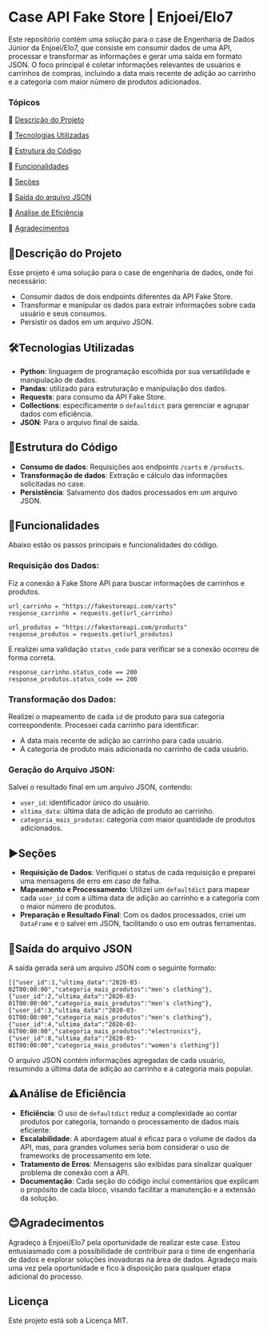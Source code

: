 # Case API Fake Store | Enjoei/Elo7
Este repositório contém uma solução para o case de Engenharia de Dados Júnior da Enjoei/Elo7, que consiste em consumir dados de uma API, processar e transformar as informações e gerar uma saída em formato JSON. O foco principal é coletar informações relevantes de usuários e carrinhos de compras, incluindo a data mais recente de adição ao carrinho e a categoria com maior número de produtos adicionados.

### Tópicos 
:small_blue_diamond: [Descrição do Projeto](#descrição-do-projeto)

:small_blue_diamond: [Tecnologias Utilizadas](#tecnologias-utilizadas)

:small_blue_diamond: [Estrutura do Código](#estrutura-do-código)

:small_blue_diamond: [Funcionalidades](#funcionalidades)

:small_blue_diamond: [Seções](#seções)

:small_blue_diamond: [Saída do arquivo JSON](#saída-do-arquivo-json)

:small_blue_diamond: [Análise de Eficiência](#análise-de-eficiência)

:small_blue_diamond: [Agradecimentos](#agradecimentos)

## 🎯Descrição do Projeto
Esse projeto é uma solução para o case de engenharia de dados, onde foi necessário:
- Consumir dados de dois endpoints diferentes da API Fake Store.
- Transformar e manipular os dados para extrair informações sobre cada usuário e seus consumos.
- Persistir os dados em um arquivo JSON.

## 🛠Tecnologias Utilizadas
- **Python**: linguagem de programação escolhida por sua versatilidade e manipulação de dados.
- **Pandas**: utilizado para estruturação e manipulação dos dados.
- **Requests**: para consumo da API Fake Store.
- **Collections**: especificamente o `defaultdict` para gerenciar e agrupar dados com eficiência.
- **JSON**: Para o arquivo final de saída.

## 📄Estrutura do Código
- **Consumo de dados**: Requisições aos endpoints `/carts` e `/products`.
- **Transformação de dados**: Extração e cálculo das informações solicitadas no case.
- **Persistência**: Salvamento dos dados processados em um arquivo JSON.

## 🚀Funcionalidades
Abaixo estão os passos principais e funcionalidades do código.

### Requisição dos Dados:
Fiz a conexão à Fake Store API para buscar informações de carrinhos e produtos.

    url_carrinho = "https://fakestoreapi.com/carts"
    response_carrinho = requests.get(url_carrinho)

    url_produtos = "https://fakestoreapi.com/products"
    response_produtos = requests.get(url_produtos)

E realizei uma validação `status_code` para verificar se a conexão ocorreu de forma correta.

    response_carrinho.status_code == 200
    response_produtos.status_code == 200

### Transformação dos Dados:
Realizei o mapeamento de cada `id` de produto para sua categoria correspondente.
Processei cada carrinho para identificar:
- A data mais recente de adição ao carrinho para cada usuário.
- A categoria de produto mais adicionada no carrinho de cada usuário.

### Geração do Arquivo JSON:
Salvei o resultado final em um arquivo JSON, contendo:
-   `user_id`: identificador único do usuário.
-   `ultima_data`: última data de adição de produto ao carrinho.
-   `categoria_mais_produtos`: categoria com maior quantidade de produtos adicionados.

## ▶Seções
- **Requisição de Dados**: Verifiquei o status de cada requisição e preparei uma mensagens de erro em caso de falha.
- **Mapeamento e Processamento**: Utilizei um `defaultdict` para mapear cada `user_id` com a última data de adição ao carrinho e a categoria com o maior número de produtos.
- **Preparação e Resultado Final**: Com os dados processados, criei um `DataFrame` e o salvei em JSON, facilitando o uso em outras ferramentas.

## 💾Saída do arquivo JSON
A saída gerada será um arquivo JSON com o seguinte formato:

    [{"user_id":1,"ultima_data":"2020-03-02T00:00:00","categoria_mais_produtos":"men's clothing"},{"user_id":2,"ultima_data":"2020-03-01T00:00:00","categoria_mais_produtos":"men's clothing"},{"user_id":3,"ultima_data":"2020-03-01T00:00:00","categoria_mais_produtos":"men's clothing"},{"user_id":4,"ultima_data":"2020-03-01T00:00:00","categoria_mais_produtos":"electronics"},{"user_id":8,"ultima_data":"2020-03-01T00:00:00","categoria_mais_produtos":"women's clothing"}]

O arquivo JSON contém informações agregadas de cada usuário, resumindo a última data de adição ao carrinho e a categoria mais popular.

## ⚠Análise de Eficiência
- **Eficiência**: O uso de `defaultdict` reduz a complexidade ao contar produtos por categoria, tornando o processamento de dados mais eficiente.
- **Escalabilidade**: A abordagem atual é eficaz para o volume de dados da API, mas, para grandes volumes seria bom considerar o uso de frameworks de processamento em lote.
- **Tratamento de Erros**: Mensagens são exibidas para sinalizar qualquer problema de conexão com a API.
- **Documentação**: Cada seção do código inclui comentários que explicam o propósito de cada bloco, visando facilitar a manutenção e a extensão da solução.

## 😊Agradecimentos
Agradeço à Enjoei/Elo7 pela oportunidade de realizar este case. Estou entusiasmado com a possibilidade de contribuir para o time de engenharia de dados e explorar soluções inovadoras na área de dados.
Agradeço mais uma vez pela oportunidade e fico à disposição para qualquer etapa adicional do processo.

## Licença
Este projeto está sob a Licença MIT.
